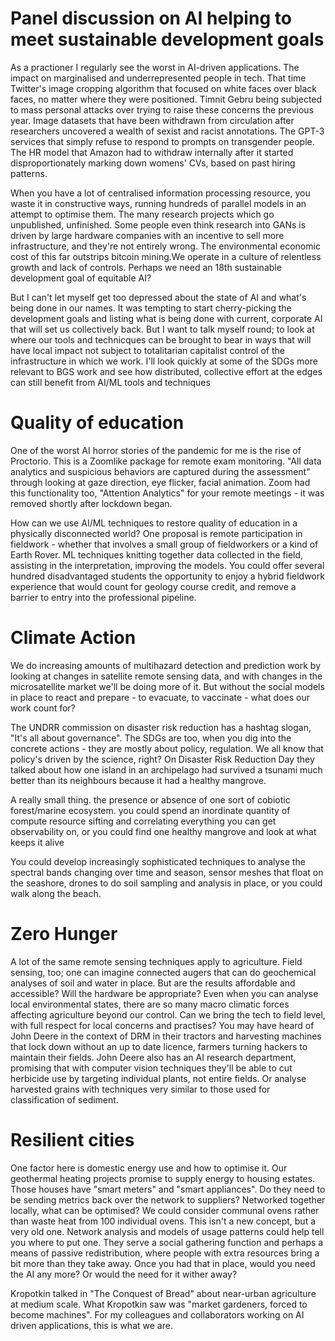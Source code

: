 # Panel discussion on AI helping to meet sustainable development goals

As a practioner I regularly see the worst in AI-driven applications. The impact on marginalised and underrepresented people in tech. That time Twitter's image cropping algorithm that focused on white faces over black faces, no matter where they were positioned. Timnit Gebru being subjected to mass personal attacks over trying to raise these concerns the previous year. Image datasets that have been withdrawn from circulation after researchers uncovered a wealth of sexist and racist annotations. The GPT-3 services that simply refuse to respond to prompts on transgender people. The HR model that Amazon had to withdraw internally after it started disproportionately marking down womens' CVs, based on past hiring patterns.

When you have a lot of centralised information processing resource, you waste it in constructive ways, running hundreds of parallel models in an attempt to optimise them. The many research projects which go unpublished, unfinished. Some people even think research into GANs is driven by large hardware companies with an incentive to sell more infrastructure, and they're not entirely wrong. The environmental economic cost of this far outstrips bitcoin mining.We operate in a culture of relentless growth and lack of controls. Perhaps we need an 18th sustainable development goal of equitable AI?

But I can't let myself get too depressed about the state of AI and what's being done in our names. It was tempting to start cherry-picking the development goals and listing what is being done with current, corporate AI that will set us collectively back. But I want to talk myself round; to look at where our tools and technicques can be brought to bear in ways that will have local impact not subject to totalitarian capitalist control of the infrastructure in which we work. I'll look quickly at some of the SDGs more relevant to BGS work and see how distributed, collective effort at the edges can still benefit from AI/ML tools and techniques

# Quality of education

One of the worst AI horror stories of the pandemic for me is the rise of Proctorio. This is a Zoomlike package for remote exam monitoring. "All data analytics and suspicious behaviors are captured during the assessment" through looking at gaze direction, eye flicker, facial animation. Zoom had this functionality too, "Attention Analytics" for your remote meetings - it was removed shortly after lockdown began.

How can we use AI/ML techniques to restore quality of education in a physically disconnected world? One proposal is remote participation in fieldwork - whether that involves a small group of fieldworkers or a kind of Earth Rover. ML techniques knitting together data collected in the field, assisting in the interpretation, improving the models. You could offer several hundred disadvantaged students the opportunity to enjoy a hybrid fieldwork experience that would count for geology course credit, and remove a barrier to entry into the professional pipeline.

# Climate Action

We do increasing amounts of multihazard detection and prediction work by looking at changes in satellite remote sensing data, and with changes in the microsatellite market we'll be doing more of it. But without the social models in place to react and prepare - to evacuate, to vaccinate - what does our work count for?

The UNDRR commission on disaster risk reduction has a hashtag slogan, "It's all about governance". The SDGs are too, when you dig into the concrete actions - they are mostly about policy, regulation. We all know that policy's driven by the science, right? On Disaster Risk Reduction Day 
they talked about how one island in an archipelago had survived a tsunami much better than its neighbours because it had a healthy mangrove.

A really small thing. the presence or absence of one sort of cobiotic forest/marine ecosystem. you could spend an inordinate quantity of compute resource sifting and correlating everything you can get observability on, or you could find one healthy mangrove and look at what keeps it alive

You could develop increasingly sophisticated techniques to analyse the spectral bands changing over time and season, sensor meshes that float on the seashore, drones to do soil sampling and analysis in place, or you could walk along the beach.  

# Zero Hunger

A  lot of the same remote sensing techniques apply to agriculture. Field sensing, too; one can imagine connected augers that can do geochemical analyses of soil and water in place. But are the results affordable and accessible? Will the hardware be appropriate? 
Even when you can analyse local environmental states, there are so many macro climatic forces affecting agriculture beyond our control. Can we bring the tech to field level, with full respect for local concerns and practises? 
You may have heard of John Deere in the context of DRM in their tractors and harvesting machines that lock down without an up to date licence, farmers turning hackers to maintain their fields. 
John Deere also has an AI research department, promising that with computer vision techniques they'll be able to cut herbicide use by targeting individual plants, not entire fields. Or analyse harvested grains with techniques very similar to those used for classification of sediment.
# Resilient cities

One factor here is domestic energy use and how to optimise it. Our geothermal heating projects promise to supply energy to housing estates. Those houses have "smart meters" and "smart appliances". Do they need to be sending metrics back over the network to suppliers? Networked together locally, what can be optimised?
We could consider communal ovens rather than waste heat from 100 individual ovens. This isn't a new concept, but a very old one. Network analysis and models of usage patterns could help tell you where to put one.
They serve a social gathering function and perhaps a means of passive redistribution, where people with extra resources bring a bit more than they take away. Once you had that in place, would you need the AI any more? Or would the need for it wither away?

Kropotkin talked in "The Conquest of Bread" about near-urban agriculture at medium scale. What Kropotkin saw was "market gardeners, forced to become machines". For my colleagues and collaborators working on AI driven applications, this is what we are. 

